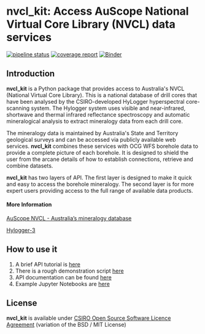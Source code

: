# nvcl_kit: Access AuScope National Virtual Core Library (NVCL) data services

[![pipeline status](https://gitlab.com/csiro-geoanalytics/python-shared/nvcl_kit/badges/master/pipeline.svg)](https://gitlab.com/csiro-geoanalytics/python-shared/nvcl_kit/commits/master)
[![coverage report](https://gitlab.com/csiro-geoanalytics/python-shared/nvcl_kit/badges/master/coverage.svg)](https://gitlab.com/csiro-geoanalytics/python-shared/nvcl_kit/commits/master)
[![Binder](https://mybinder.org/badge_logo.svg)](https://mybinder.org/v2/gh/csiro-geoanalytics/python-shared/nvcl_kit/HEAD)


## Introduction

**nvcl_kit** is a Python package that provides access to Australia's NVCL (National Virtual Core Library). This is a national database of drill cores that have been analysed by the CSIRO-developed HyLogger hyperspectral core-scanning system. The Hylogger system uses visible and near-infrared, shortwave and thermal infrared reflectance spectroscopy and automatic mineralogical analysis to extract mineralogy data from each drill core.

The mineralogy data is maintained by Australia's State and Territory geological surveys and can be accessed via publicly available web services. **nvcl_kit** combines these services with OCG WFS borehole data to provide a complete picture of each borehole. It is designed to shield the user from the arcane details of how to establish connections, retrieve and combine datasets.

**nvcl_kit** has two layers of API. The first layer is designed to make it quick and easy to access the borehole mineralogy. The second layer is for more expert users providing access to the full range of available data products. 

#### More Information

[AuScope NVCL - Australia’s mineralogy database](https://www.auscope.org.au/nvcl)  

[Hylogger-3](https://research.csiro.au/drill-core-lab/hylogger-3/)


## How to use it

1. A brief API tutorial is [here](https://gitlab.com/csiro-geoanalytics/python-shared/nvcl_kit/-/blob/master/introduction.rst)
2. There is a rough demonstration script [here](https://gitlab.com/csiro-geoanalytics/python-shared/nvcl_kit/-/blob/master/demo.py)
3. API documentation can be found [here](https://csiro-geoanalytics.gitlab.io/python-shared/nvcl_kit)
4. Example Jupyter Notebooks are [here](https://gitlab.com/csiro-geoanalytics/python-shared/nvcl_kit/-/tree/master/notebooks)

## License

**nvcl_kit** is available under [CSIRO Open Source Software Licence Agreement](LICENSE) (variation of the BSD / MIT License)
